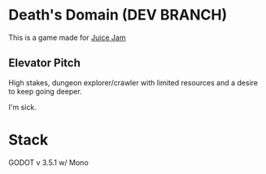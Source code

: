 # Death's Domain (DEV BRANCH)

This is a game made for [Juice Jam](https://itch.io/jam/gdb-juice-jam-ii)

## Elevator Pitch

High stakes, dungeon explorer/crawler with limited resources and a desire to keep going deeper.

I'm sick.

# Stack
GODOT v 3.5.1 w/ Mono